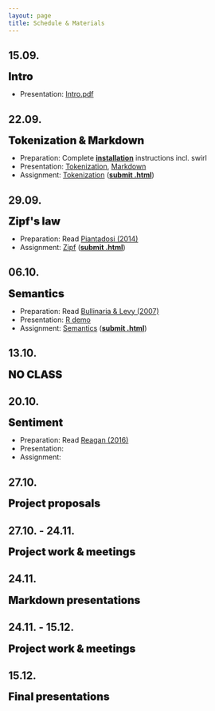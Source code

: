 ```yaml
---
layout: page
title: Schedule & Materials
---
```


<style>
e {
  font-size: 1.5em;
  font-weight: 900;
}

</style>

## 15.09.

<e>Intro</e>

- Presentation: <a href="https://dwulff.github.io/NLP_2020Autumn/assets/key/Intro.pdf">Intro.pdf</a>

## 22.09.

<e>Tokenization & Markdown</e>

- Preparation: Complete <a href="menu/installation"><b>installation</b></a> instructions incl. swirl
- Presentation: <a href="https://dwulff.github.io/NLP_2020Autumn/assets/sessions/Tokenization/Tokenization_intro.html">Tokenization</a>, <a href="https://dwulff.github.io/NLP_2020Autumn/assets/sessions/Tokenization/Markdown_intro.html">Markdown</a>
- Assignment: <a href="https://dwulff.github.io/NLP_2020Autumn/assets/sessions/Tokenization/Tokenization.html">Tokenization</a> (<a href="mailto:nlp2020autumn@gmail.com?subject=Tokenization%20assignment" class="button"><b>submit .html</b></a>)

## 29.09.

<e>Zipf's law</e>

- Preparation: Read <a href="https://dwulff.github.io/NLP_2020Autumn/assets/pdf/Piantadosi2014.pdf">Piantadosi (2014)</a>
- Assignment: <a href="https://dwulff.github.io/NLP_2020Autumn/assets/sessions/Zipf/Zipf.html">Zipf</a> (<a href="mailto:nlp2020autumn@gmail.com?subject=Zipf%20assignment" class="button"><b>submit .html</b></a>)

## 06.10.

<e>Semantics</e>

- Preparation: Read <a href="https://dwulff.github.io/NLP_2020Autumn/assets/pdf/Bullinaria&Levy2007.pdf">Bullinaria & Levy (2007)</a>
- Presentation: <a href="https://dwulff.github.io/NLP_2020Autumn/assets/sessions/Semantics/R_demo.R">R demo</a> 
- Assignment: <a href="https://dwulff.github.io/NLP_2020Autumn/assets/sessions/Semantics/Semantics.html">Semantics</a> (<a href="mailto:nlp2020autumn@gmail.com?subject=Semantics%20assignment" class="button"><b>submit .html</b></a>)

## 13.10.

<e>NO CLASS</e>

## 20.10.

<e>Sentiment</e>

- Preparation: Read <a href="https://dwulff.github.io/NLP_2020Autumn/assets/pdf/Reagan2016.pdf">Reagan (2016)</a>
- Presentation:
- Assignment:

## 27.10.

<e>Project proposals</e>

## 27.10. - 24.11.

<e>Project work & meetings</e>

## 24.11.

<e>Markdown presentations</e>

## 24.11. - 15.12.

<e>Project work & meetings</e>

## 15.12.

<e>Final presentations</e>

